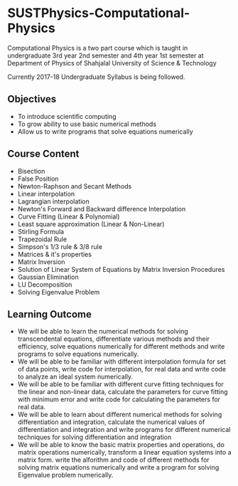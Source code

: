 # SUSTPhysics-Computational-Physics
Computational Physics is a two part course which is taught in undergraduate 3rd year 2nd semester and 4th year 1st semester at Department of Physics of Shahjalal University of Science &amp; Technology

Currently 2017-18 Undergraduate Syllabus is being followed.

## Objectives
  * To introduce scientific computing
  * To grow ability to use basic numerical methods
  * Allow us to write programs that solve equations numerically

## Course Content
  * Bisection
  * False Position
  * Newton-Raphson and Secant Methods
  * Linear interpolation
  * Lagrangian interpolation
  * Newton's Forward and Backward difference Interpolation
  * Curve Fitting (Linear & Polynomial)
  * Least square approximation (Linear & Non-Linear)
  * Stirling Formula
  * Trapezoidal Rule
  * Simpson's 1/3 rule & 3/8 rule
  * Matrices & it's properties
  * Matrix Inversion
  * Solution of Linear System of Equations by Matrix Inversion Procedures
  * Gaussian Elimination
  * LU Decomposition
  * Solving Eigenvalue Problem

## Learning Outcome
  * We will be able to learn the numerical methods for solving transcendental equations, differentiate various methods
  and their efficiency, solve equations numerically for different methods and write programs to solve equations numerically.
  * We will be able to be familiar with different interpolation formula for set of data points, write code for interpolation,
  for real data and write code to analyze an ideal system numerically.
  * We will be able to be familiar with different curve fitting techniques for the linear and non-linear data, calculate the
  parameters for curve fitting with minimum error and write code for calculating the parameters for real data.
  * We will be able to learn about different numerical methods for solving differentiation and integration, calculate the
  numerical values of differentiation and integration and write programs for different numerical techniques for solving
  differentiation and integration
  * We will be able to know the basic matrix properties and operations, do matrix operations numerically, transform a 
  linear equation systems into a matrix form. write the alforithm and code of different methods for solving matrix equations
  numerically and write a program for solving Eigenvalue problem numerically.

